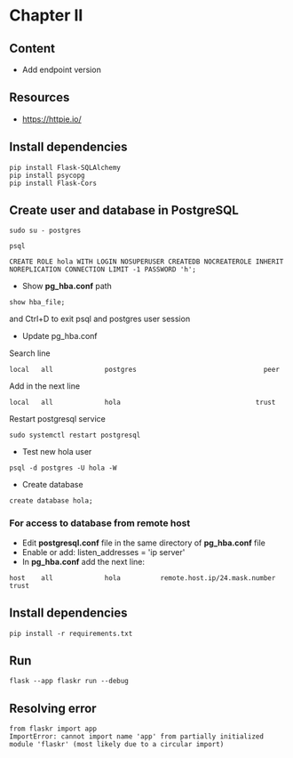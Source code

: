 # Chapter II

## Content
- Add endpoint version

## Resources
- https://httpie.io/

## Install dependencies
```
pip install Flask-SQLAlchemy
pip install psycopg
pip install Flask-Cors
```
## Create user and database in PostgreSQL
```
sudo su - postgres
```
```commandline
psql
```
```commandline
CREATE ROLE hola WITH LOGIN NOSUPERUSER CREATEDB NOCREATEROLE INHERIT NOREPLICATION CONNECTION LIMIT -1 PASSWORD 'h';
```
* Show **pg_hba.conf** path
```commandline
show hba_file;
```
and Ctrl+D to exit psql and postgres user session
* Update pg_hba.conf

Search line
```
local   all             postgres                                peer
```
Add in the next line
```
local   all             hola                                  trust
```
Restart postgresql service
```
sudo systemctl restart postgresql
```
* Test new hola user
```commandline
psql -d postgres -U hola -W
```
* Create database
```
create database hola;
```
### For access to database from remote host 
* Edit **postgresql.conf** file in the same directory of **pg_hba.conf** file
* Enable or add: listen_addresses = 'ip server'
* In **pg_hba.conf** add the next line:
```
host    all             hola          remote.host.ip/24.mask.number         trust
```
## Install dependencies
```
pip install -r requirements.txt
```
## Run
```
flask --app flaskr run --debug
```

## Resolving error
```
from flaskr import app
ImportError: cannot import name 'app' from partially initialized module 'flaskr' (most likely due to a circular import)
```
